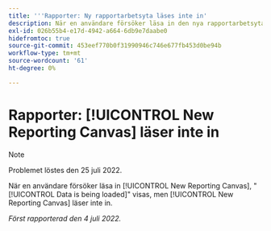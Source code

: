 ```yaml
---
title: '''Rapporter: Ny rapportarbetsyta läses inte in'
description: När en användare försöker läsa in den nya rapportarbetsytan visas skärmen Data, men den nya rapportarbetsytan läses inte in.
exl-id: 026b55b4-e17d-4942-a664-6db9e7daabe0
hidefromtoc: true
source-git-commit: 453eef770b0f31990946c746e677fb453d0be94b
workflow-type: tm+mt
source-wordcount: '61'
ht-degree: 0%

---
```


# Rapporter: [!UICONTROL New Reporting Canvas] läser inte in

>[!NOTE]
>
>Problemet löstes den 25 juli 2022.

När en användare försöker läsa in [!UICONTROL New Reporting Canvas], &quot;[!UICONTROL Data is being loaded]&quot; visas, men [!UICONTROL New Reporting Canvas] läser inte in.

_Först rapporterad den 4 juli 2022._
